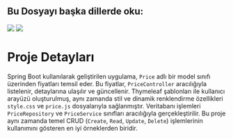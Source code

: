 ## Bu Dosyayı başka dillerde oku:
<a href="README.md"><img src="https://img.shields.io/badge/-ENGLISH-red?style=for-the-badge"></a>
<a href="README.tr.md"><img src="https://img.shields.io/badge/-T%C3%9CRK%C3%87E-red?style=for-the-badge"></a>

# Proje Detayları

Spring Boot kullanılarak geliştirilen uygulama, `Price` adlı bir model sınıfı üzerinden fiyatları temsil eder. 
Bu fiyatlar, `PriceController` aracılığıyla listelenir, detaylarına ulaşılır ve güncellenir. 
Thymeleaf şablonları ile kullanıcı arayüzü oluşturulmuş, aynı zamanda stil ve dinamik renklendirme özellikleri `style.css` ve `price.js` dosyalarıyla sağlanmıştır. 
Veritabanı işlemleri `PriceRepository` ve `PriceService` sınıfları aracılığıyla gerçekleştirilir. 
Bu proje aynı zamanda temel CRUD (`Create`, `Read`, `Update`, `Delete`) işlemlerinin kullanımını gösteren en iyi örneklerden biridir.
